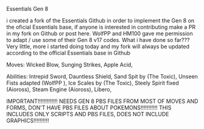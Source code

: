 Essentials Gen 8

i created a fork of the Essentials Github in order to implement the Gen 8 on the oficial Essentials base, if anyone is interested in contributing make a PR in my fork on Github or post here.
WolfPP and HM100 gave me permission to adapt / use some of their Gen 8 v17 codes.
What i have done so far??? Very little, more i started doing today and my fork will always be updated according to the official Essentials base in Github

Moves:
Wicked Blow,
Sunging Strikes,
Apple Acid,

Abilities:
Intrepid Sword,
Dauntless Shield,
Sand Spit by (The Toxic),
Unseen Fists adapted (WolfPP ),
Ice Scales by (The Toxic),
Steely Spirit fixed (Aioross),
Steam Engine (Aioross),
Libero,

IMPORTANT!!!!!!!!!!!!!
NEEDS GEN 8 PBS FILES FROM MOST OF MOVES AND FORMS, DON'T HAVE PBS FILES ABOUT POKEMONS!!!!!!!!!!!
THIS INCLUDES ONLY SCRIPTS AND PBS FILES, DOES NOT INCLUDE GRAPHICS!!!!!!!!!!
